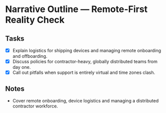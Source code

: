 # Narrative Outline — Remote-First Reality Check

## Tasks
- [x] Explain logistics for shipping devices and managing remote onboarding and offboarding.
- [x] Discuss policies for contractor-heavy, globally distributed teams from day one.
- [x] Call out pitfalls when support is entirely virtual and time zones clash.

## Notes
- Cover remote onboarding, device logistics and managing a distributed contractor workforce.
